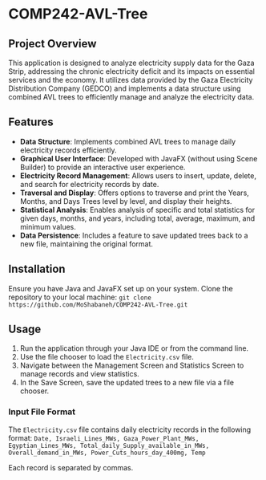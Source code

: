 # COMP242-AVL-Tree

## Project Overview

This application is designed to analyze electricity supply data for the Gaza Strip, addressing the chronic electricity deficit and its impacts on essential services and the economy. It utilizes data provided by the Gaza Electricity Distribution Company (GEDCO) and implements a data structure using combined AVL trees to efficiently manage and analyze the electricity data.

## Features

- **Data Structure**: Implements combined AVL trees to manage daily electricity records efficiently.
- **Graphical User Interface**: Developed with JavaFX (without using Scene Builder) to provide an interactive user experience.
- **Electricity Record Management**: Allows users to insert, update, delete, and search for electricity records by date.
- **Traversal and Display**: Offers options to traverse and print the Years, Months, and Days Trees level by level, and display their heights.
- **Statistical Analysis**: Enables analysis of specific and total statistics for given days, months, and years, including total, average, maximum, and minimum values.
- **Data Persistence**: Includes a feature to save updated trees back to a new file, maintaining the original format.

## Installation

Ensure you have Java and JavaFX set up on your system. Clone the repository to your local machine:
`git clone https://github.com/MoShabaneh/COMP242-AVL-Tree.git`

## Usage

1. Run the application through your Java IDE or from the command line.
2. Use the file chooser to load the `Electricity.csv` file.
3. Navigate between the Management Screen and Statistics Screen to manage records and view statistics.
4. In the Save Screen, save the updated trees to a new file via a file chooser.

### Input File Format

The `Electricity.csv` file contains daily electricity records in the following format:
`Date, Israeli_Lines_MWs, Gaza_Power_Plant_MWs, Egyptian_Lines_MWs, Total_daily_Supply_available_in_MWs, Overall_demand_in_MWs, Power_Cuts_hours_day_400mg, Temp`

Each record is separated by commas.
